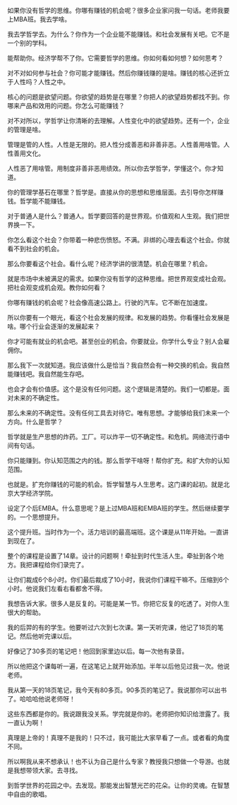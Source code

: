 如果你没有哲学的思维。你哪有赚钱的机会呢？很多企业家问我一句话。老师我要上MBA班。我去学啥。

我去学哲学去。为什么？你作为一个企业能不能赚钱。和社会发展有关吧。它不是一个别的学科。

能帮助你。经济学帮不了你。它需要哲学的思维。你如何看如何想？如何思考？

对不对如何参与社会？你可能才能赚钱。然后你赚钱赚的是啥。赚钱的核心还折立于人性吗？人性之中。

核心的问题是欲望问题。你欲望的趋势是在哪里？你把人的欲望趋势都找不到。你哪来产品和效用的问题。你怎么可能赚钱？

对不对所以，学哲学让你清晰的去理解。人性变化中的欲望趋势。还有一个，企业的管理是啥。

管理是管的人性。人性是无限的。把人性分成善恶和非善非恶。人性善用啥管。人性善用文化。

人性恶了用啥管。用制度非善非恶用绩效。所以你去学哲学，学懂这个。你才知道。

你的管理学基石在哪里？哲学是。直接从你的思想和思维层面。去引导你怎样赚钱。哲学能不能赚钱。

对于普通人是什么？普通人。哲学要回答的是世界观。价值观和人生观。我们把世界换一下。

你怎么看这个社会？你带着一种悲伤愤怒。不满。非绑的心理去看这个社会。你就看不到社会的机会。

那么你要看这个社会。看什么呢？经济学讲的很清楚。机会在哪里？机会。

就是市场中未被满足的需求。如果你没有哲学的这种思维。把世界观变成社会观。把社会观变成机会观。教你如何看？

你哪有赚钱的机会呢？社会像高速公路上。行驶的汽车。它不断在加速度。

所以你要有一个眼光，看这个社会发展的规律。和发展的趋势。你看懂社会发展是啥。哪个行业会逐渐的发展起来？

你才可能有就业的机会吧。甚至创业的机会。你要就业。你学什么专业？别人会雇佣你。

那么我下一次就知道。我应该做什么是恰当？我自然会有一种交换的机会。我自然能赚钱吧。我自然能生存吧。

也会才会有价值感。这个是没有任何问题。这个逻辑是清楚的。我们一切都是。面对未来的不确定性。

那么未来的不确定性。没有任何工具去对待它。唯有思想。才能够给我们未来一个方向。什么是哲学？

哲学就是生产思想的炸药。工厂。可以炸平一切不确定性。和危机。网络流行语中间有句话。

你只能赚到。你认知范围之内的钱。那么哲学干啥呀！帮你扩充。和扩大你的认知范围。

也就是。扩充你赚钱的可能的机会。哲学智慧与人生思考。这门课的起初。就是北京大学经济学院。

设定了个后EMBA。什么意思呢？是上过MBA班和EMBA班的学生。然后继续要学的。一个思想提升。

这个提升班。当时作为一个。活力培训的最高端班。这个课是从11年开始。一直讲到现在了。

整个的课程是设置了14章。设计的问题啊！牵扯到时代生活人生。牵扯到各个地方。我把课程给你们录完了。

让你们裁成6个8小时。你们最后裁成了10小时，我说你们课程干嘛不。压缩到6个小时。他说我们左看右看都舍不得。

我想告诉大家。很多人是反复的。可能是某一节。你把它反复的吃透了。对你人生很大的帮助。

我的后羿的有的学生。他要听过六次到七次课。第一天听完课，他记了18页的笔记。然后他听完课以后。

好像记了30多页的笔记吧！他回到家里边以后。每一次他有录音。

所以他把这个课每听一遍，在这笔记上就开始添加。半年以后他见过我一次。他说老师。

我从第一天的18页笔记，我今天有80多页。90多页的笔记了。我说那你可以出书了。哈哈哈他说老师呀！

这些东西都是你的。我说跟我没关系。学完就是你的。老师把你知识给泄露了。我一直认为啊！

真理是上帝的！真理不是我的！只不过，我可能比大家早看了一点。或者看的角度不同。

所以啊我从来不想承认！也不认为自己是什么专家？教授我只想做一个导游。也就是我想带领大家。去寻找。

到哲学世界的花园之中。去发现。那能发出智慧光芒的花朵。让你的灵魂。在智慧中自由的歌唱。